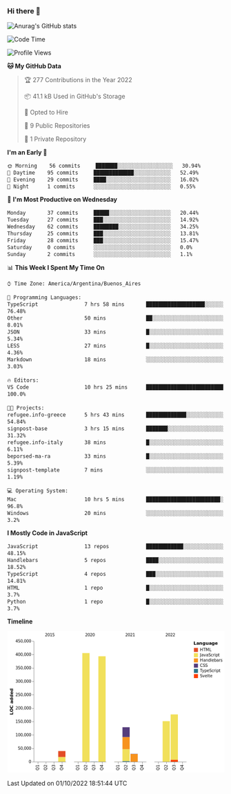 ### Hi there 👋

![Anurag's GitHub stats](https://github-readme-stats.vercel.app/api?username=guiso92&count_private=true&show_icons=true&theme=dracula)

<!--START_SECTION:waka-->
![Code Time](http://img.shields.io/badge/Code%20Time-19%20hrs%203%20mins-blue)

![Profile Views](http://img.shields.io/badge/Profile%20Views-30-blue)

**🐱 My GitHub Data** 

> 🏆 277 Contributions in the Year 2022
 > 
> 📦 41.1 kB Used in GitHub's Storage 
 > 
> 💼 Opted to Hire
 > 
> 📜 9 Public Repositories 
 > 
> 🔑 1 Private Repository 
 > 
**I'm an Early 🐤** 

```text
🌞 Morning    56 commits     ███████░░░░░░░░░░░░░░░░░░   30.94% 
🌆 Daytime    95 commits     █████████████░░░░░░░░░░░░   52.49% 
🌃 Evening    29 commits     ████░░░░░░░░░░░░░░░░░░░░░   16.02% 
🌙 Night      1 commits      ░░░░░░░░░░░░░░░░░░░░░░░░░   0.55%

```
📅 **I'm Most Productive on Wednesday** 

```text
Monday       37 commits     █████░░░░░░░░░░░░░░░░░░░░   20.44% 
Tuesday      27 commits     ███░░░░░░░░░░░░░░░░░░░░░░   14.92% 
Wednesday    62 commits     ████████░░░░░░░░░░░░░░░░░   34.25% 
Thursday     25 commits     ███░░░░░░░░░░░░░░░░░░░░░░   13.81% 
Friday       28 commits     ███░░░░░░░░░░░░░░░░░░░░░░   15.47% 
Saturday     0 commits      ░░░░░░░░░░░░░░░░░░░░░░░░░   0.0% 
Sunday       2 commits      ░░░░░░░░░░░░░░░░░░░░░░░░░   1.1%

```


📊 **This Week I Spent My Time On** 

```text
⌚︎ Time Zone: America/Argentina/Buenos_Aires

💬 Programming Languages: 
TypeScript               7 hrs 58 mins       ███████████████████░░░░░░   76.48% 
Other                    50 mins             ██░░░░░░░░░░░░░░░░░░░░░░░   8.01% 
JSON                     33 mins             █░░░░░░░░░░░░░░░░░░░░░░░░   5.34% 
LESS                     27 mins             █░░░░░░░░░░░░░░░░░░░░░░░░   4.36% 
Markdown                 18 mins             ░░░░░░░░░░░░░░░░░░░░░░░░░   3.03%

🔥 Editors: 
VS Code                  10 hrs 25 mins      █████████████████████████   100.0%

🐱‍💻 Projects: 
refugee.info-greece      5 hrs 43 mins       █████████████░░░░░░░░░░░░   54.84% 
signpost-base            3 hrs 15 mins       ███████░░░░░░░░░░░░░░░░░░   31.32% 
refugee.info-italy       38 mins             █░░░░░░░░░░░░░░░░░░░░░░░░   6.11% 
beporsed-ma-ra           33 mins             █░░░░░░░░░░░░░░░░░░░░░░░░   5.39% 
signpost-template        7 mins              ░░░░░░░░░░░░░░░░░░░░░░░░░   1.19%

💻 Operating System: 
Mac                      10 hrs 5 mins       ████████████████████████░   96.8% 
Windows                  20 mins             ░░░░░░░░░░░░░░░░░░░░░░░░░   3.2%

```

**I Mostly Code in JavaScript** 

```text
JavaScript               13 repos            ████████████░░░░░░░░░░░░░   48.15% 
Handlebars               5 repos             ████░░░░░░░░░░░░░░░░░░░░░   18.52% 
TypeScript               4 repos             ███░░░░░░░░░░░░░░░░░░░░░░   14.81% 
HTML                     1 repo              █░░░░░░░░░░░░░░░░░░░░░░░░   3.7% 
Python                   1 repo              █░░░░░░░░░░░░░░░░░░░░░░░░   3.7%

```


**Timeline**

![Chart not found](https://raw.githubusercontent.com/Guiso92/Guiso92/main/charts/bar_graph.png) 


 Last Updated on 01/10/2022 18:51:44 UTC
<!--END_SECTION:waka-->

